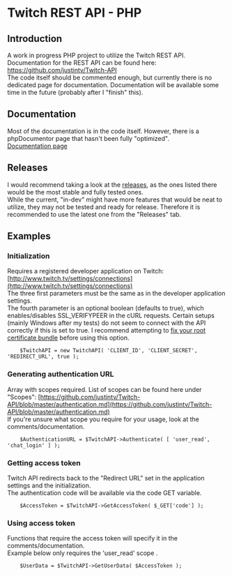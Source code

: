 Twitch REST API - PHP
==============  

Introduction
--------------
A work in progress PHP project to utilize the Twitch REST API. Documentation for the REST API can be found here: https://github.com/justintv/Twitch-API  
The code itself should be commented enough, but currently there is no dedicated page for documentation. Documentation will be available some time in the future (probably after I "finish" this).  
  
Documentation
--------------
Most of the documentation is in the code itself. However, there is a phpDocumentor page that hasn't been fully "optimized".  
[Documentation page](https://decapi.me/twitchapiphp/classes/TwitchAPI.html)
  
Releases
--------------
I would recommend taking a look at the [releases](https://github.com/Decicus/Twitch-API-PHP/releases), as the ones listed there would be the most stable and fully tested ones.  
While the current, "in-dev" might have more features that would be neat to utilize, they may not be tested and ready for release. Therefore it is recommended to use the latest one from the "Releases" tab.
  
Examples
--------------
### Initialization   
Requires a registered developer application on Twitch: [http://www.twitch.tv/settings/connections](http://www.twitch.tv/settings/connections)  
The three first parameters must be the same as in the developer application settings.  
The fourth parameter is an optional boolean (defaults to true), which enables/disables SSL_VERIFYPEER in the cURL requests. Certain setups (mainly Windows after my tests) do not seem to connect with the API correctly if this is set to true. I recommend attempting to [fix your root certificate bundle](http://snippets.webaware.com.au/howto/stop-turning-off-curlopt_ssl_verifypeer-and-fix-your-php-config/) before using this option.
```
    $TwitchAPI = new TwitchAPI( 'CLIENT_ID', 'CLIENT_SECRET', 'REDIRECT_URL', true );
```  

### Generating authentication URL   
Array with scopes required. List of scopes can be found here under "Scopes": [https://github.com/justintv/Twitch-API/blob/master/authentication.md](https://github.com/justintv/Twitch-API/blob/master/authentication.md)  
If you're unsure what scope you require for your usage, look at the comments/documentation.  
```
    $AuthenticationURL = $TwitchAPI->Authenticate( [ 'user_read', 'chat_login' ] );
```  

### Getting access token 
Twitch API redirects back to the "Redirect URL" set in the application settings and the initialization.  
The authentication code will be available via the code GET variable.
```
    $AccessToken = $TwitchAPI->GetAccessToken( $_GET['code'] );
```  

### Using access token ###
Functions that require the access token will specify it in the comments/documentation.  
Example below only requires the 'user\_read' scope .  
```
    $UserData = $TwitchAPI->GetUserData( $AccessToken );
```  